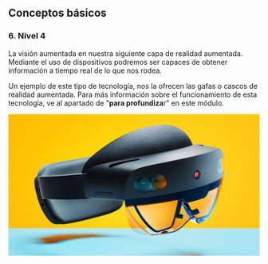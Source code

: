## Conceptos básicos

### 6. Nivel 4

La visión aumentada en nuestra siguiente capa de realidad aumentada. Mediante el uso de dispositivos podremos ser capaces de obtener información a tiempo real de lo que nos rodea.

Un ejemplo de este tipo de tecnología, nos la ofrecen las gafas o cascos de realidad aumentada. Para más información sobre el funcionamiento de esta tecnología, ve al apartado de "**para profundiza**r" en este módulo.

![](/assets/Holo.jpg)

